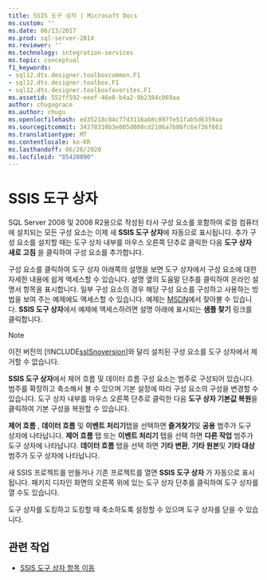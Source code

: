 ```yaml
---
title: SSIS 도구 상자 | Microsoft Docs
ms.custom: ''
ms.date: 06/13/2017
ms.prod: sql-server-2014
ms.reviewer: ''
ms.technology: integration-services
ms.topic: conceptual
f1_keywords:
- sql12.dts.designer.toolboxcommon.F1
- sql12.dts.designer.toolbox.F1
- sql12.dts.designer.toolboxfavorites.F1
ms.assetid: 552ff592-eeef-46e8-b4a2-9b2384c869aa
author: chugugrace
ms.author: chugu
ms.openlocfilehash: ed35218c84c77d3116ab8c897fe51fab5d6359aa
ms.sourcegitcommit: 34278310b3e005d008cd2106a7b86fc6e736f661
ms.translationtype: MT
ms.contentlocale: ko-KR
ms.lasthandoff: 06/26/2020
ms.locfileid: "85420890"
---
```

# <a name="ssis-toolbox"></a>SSIS 도구 상자
  SQL Server 2008 및 2008 R2용으로 작성된 타사 구성 요소를 포함하여 로컬 컴퓨터에 설치되는 모든 구성 요소는 이제 새 **SSIS 도구 상자**에 자동으로 표시됩니다. 추가 구성 요소를 설치할 때는 도구 상자 내부를 마우스 오른쪽 단추로 클릭한 다음 **도구 상자 새로 고침** 을 클릭하여 구성 요소를 추가합니다.  
  
 구성 요소를 클릭하여 도구 상자 아래쪽의 설명을 보면 도구 상자에서 구성 요소에 대한 자세한 내용에 쉽게 액세스할 수 있습니다. 설명 옆의 도움말 단추를 클릭하여 온라인 설명서 항목을 표시합니다. 일부 구성 요소의 경우 해당 구성 요소를 구성하고 사용하는 방법을 보여 주는 예제에도 액세스할 수 있습니다. 예제는 [MSDN](https://go.microsoft.com/fwlink/?LinkId=259189)에서 찾아볼 수 있습니다. **SSIS 도구 상자**에서 예제에 액세스하려면 설명 아래에 표시되는 **샘플 찾기** 링크를 클릭합니다.  
  
> [!NOTE]  
>  이전 버전의 [!INCLUDE[ssISnoversion](../includes/ssisnoversion-md.md)]와 달리 설치된 구성 요소를 도구 상자에서 제거할 수 없습니다.  
  
 **SSIS 도구 상자**에서 제어 흐름 및 데이터 흐름 구성 요소는 범주로 구성되어 있습니다.  범주를 확장하고 축소해서 볼 수 있으며 기본 설정에 따라 구성 요소의 구성을 변경할 수 있습니다.  도구 상자 내부를 마우스 오른쪽 단추로 클릭한 다음 **도구 상자 기본값 복원**을 클릭하여 기본 구성을 복원할 수 있습니다.  
  
 **제어 흐름** , **데이터 흐름** 및 **이벤트 처리기**탭을 선택하면 **즐겨찾기**및 **공용** 범주가 도구 상자에 나타납니다. **제어 흐름** 탭 또는 **이벤트 처리기** 탭을 선택 하면 **다른 작업** 범주가 도구 상자에 나타납니다. **데이터 흐름** 탭을 선택 하면 **기타 변환**, **기타 원본**및 **기타 대상** 범주가 도구 상자에 나타납니다.  
  
 새 SSIS 프로젝트를 만들거나 기존 프로젝트를 열면 **SSIS 도구 상자** 가 자동으로 표시됩니다. 패키지 디자인 화면의 오른쪽 위에 있는 도구 상자 단추를 클릭하여 도구 상자를 열 수도 있습니다.  
  
 도구 상자를 도킹하고 도킹할 때 축소하도록 설정할 수 있으며 도구 상자를 닫을 수 있습니다.  
  
## <a name="related-tasks"></a>관련 작업  
  
-   [SSIS 도구 상자 항목 이동](../../2014/integration-services/move-ssis-toolbox-items.md)  
  
  
